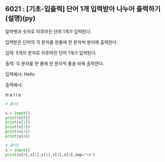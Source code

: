 ## ****6021 : [기초-입출력] 단어 1개 입력받아 나누어 출력하기(설명)(py)****

알파벳과 숫자로 이루어진 단어 1개가 입력된다.

입력받은 단어의 각 문자를 한줄에 한 문자씩 분리해 출력한다.

입력: 5개의 문자로 이루어진 단어 1개가 입력된다.

출력: 각 문자를 한 줄에 한 문자씩 줄을 바꿔 출력한다.

입력예시: Hello

출력예시: 

H
e
l
l
o

```python
# 풀이1

s = input()
print(s[0])
print(s[1])
print(s[2])
print(s[3])
print(s[4])

# 풀이2
s = input()
print(s[0],s[1],s[2],s[3],s[4],sep="\n")
```